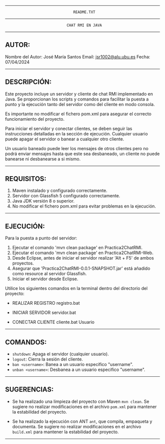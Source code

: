 --------------------------------------------------------------------------------
                                   README.TXT
--------------------------------------------------------------------------------

                                CHAT RMI EN JAVA

--------------------------------------------------------------------------------
AUTOR:
--------------------------------------------------------------------------------

Nombre del Autor: José María Santos
Email: jsr1002@alu.ubu.es
Fecha: 07/04/2024

--------------------------------------------------------------------------------
DESCRIPCIÓN:
--------------------------------------------------------------------------------

Este proyecto incluye un servidor y cliente de chat RMI implementado en Java.
Se proporcionan los scripts y comandos para facilitar la puesta a punto
y la ejecución tanto del servidor como del cliente en modo consola.

Es importante no modificar el fichero pom.xml para
asegurar el correcto funcionamiento del proyecto.

Para iniciar el servidor y conectar clientes, se deben seguir las instrucciones
detalladas en la sección de ejecución. Cualquier usuario puede apagar el servidor
o banear a cualquier otro cliente.

Un usuario baneado puede leer los mensajes de otros clientes
pero no podrá enviar mensajes hasta que este sea desbaneado,
un cliente no puede banearse ni desbanearse a si mismo.

--------------------------------------------------------------------------------
REQUISITOS:
--------------------------------------------------------------------------------

1. Maven instalado y configurado correctamente.
2. Servidor con Glassfish 5 configurado correctamente.
2. Java JDK versión 8 o superior.
3. No modificar el fichero pom.xml para evitar problemas en la ejecución.

--------------------------------------------------------------------------------
EJECUCIÓN:
--------------------------------------------------------------------------------
Para la puesta a punto del servidor:

1. Ejecutar el comando 'mvn clean package' en Practica2ChatRMI.
2. Ejecutar el comando 'mvn clean package' en Practica2ChatRMI-Web.
3. Desde Eclipse, antes de iniciar el servidor realizar 'Alt + F5' de ambos proyectos.
4. Asegurar que 'Practica2ChatRMI-0.0.1-SNAPSHOT.jar' está añadido como resource al servidor Glassfish.
5. Iniciar el servidor desde Eclipse.

Utilice los siguientes comandos en la terminal dentro del directorio del proyecto:

- REALIZAR REGISTRO
registro.bat

- INICIAR SERVIDOR
servidor.bat

- CONECTAR CLIENTE
cliente.bat Usuario

--------------------------------------------------------------------------------
COMANDOS:
--------------------------------------------------------------------------------

- `shutdown`: Apaga el servidor (cualquier usuario).
- `logout`: Cierra la sesión del cliente.
- `ban <username>`: Banea a un usuario especifico "username".
- `unban <username>`: Desbanea a un usuario especifico "username".

--------------------------------------------------------------------------------
SUGERENCIAS:
--------------------------------------------------------------------------------

- Se ha realizado una limpieza del proyecto con Maven `mvn clean`.
Se sugiere no realizar modificaciones en el archivo `pom.xml` para mantener la estabilidad del proyecto.

- Se ha realizado la ejecución con ANT `ant`, que compila, empaqueta y documenta.
Se sugiere no realizar modificaciones en el archivo `build.xml` para mantener la estabilidad del proyecto.

--------------------------------------------------------------------------------
